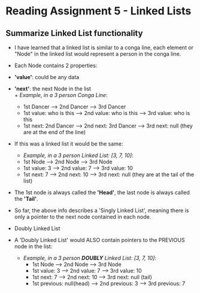 # **Reading Assignment 5 - Linked Lists**

  ## Summarize Linked List functionality
  + I have learned that a linked list is similar to a conga line, each element or "Node" in the linked list would represent a person in the conga line.

  + Each Node contains 2 properties:

   + **'value'**: could be any data
   + **'next'**: the next Node in the list   
    + *Example, in a 3 person Conga Line*:
     + 1st Dancer             --> 2nd Dancer             --> 3rd Dancer
     + 1st value: who is this --> 2nd value: who is this --> 3rd value: who is this
     + 1st next: 2nd Dancer   --> 2nd next: 3rd Dancer   --> 3rd next: null (they are at the end of the line)    

  + If this was a linked list it would be the same:
    + *Example, in a 3 person Linked List: [3, 7, 10]*:
     + 1st Node               --> 2nd Node               --> 3rd Node
     + 1st value: 3           --> 2nd value: 7           --> 3rd value: 10
     + 1st next: 7            --> 2nd next: 10           --> 3rd next: null (they are at the tail of the list)
 

  + The 1st node is always called the **'Head'**, the last node is always called the **'Tail'**.

  + So far, the above info describes a 'Singly Linked List', meaning there is only a pointer to the next node contained in each node. 

 + Doubly Linked List

  + A 'Doubly Linked List' would ALSO contain pointers to the PREVIOUS node in the list:
    + *Example, in a 3 person **DOUBLY** Linked List: [3, 7, 10]*:
         + 1st Node                 --> 2nd Node               --> 3rd Node
         + 1st value: 3             --> 2nd value: 7           --> 3rd value: 10
         + 1st next: 7              --> 2nd next: 10           --> 3rd next: null (tail)
         + 1st previous: null(head) --> 2nd previous: 3        --> 3rd previous: 7
   
